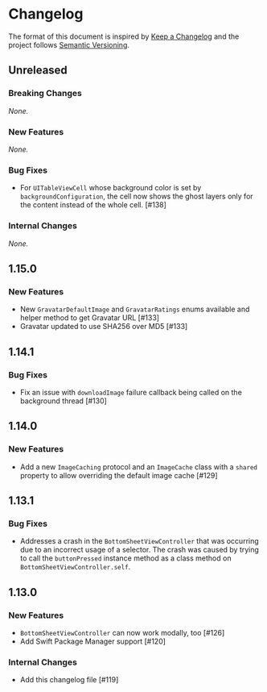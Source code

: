 # Changelog

The format of this document is inspired by [Keep a Changelog](https://keepachangelog.com/en/1.0.0/) and the project follows [Semantic Versioning](https://semver.org/spec/v2.0.0.html).

<!-- This is a comment, you won't see it when GitHub renders the Markdown file.

When releasing a new version:

1. Remove any empty section (those with `_None._`)
2. Update the `## Unreleased` header to `## <version_number>`
3. Add a new "Unreleased" section for the next iteration, by copy/pasting the following template:

## Unreleased

### Breaking Changes

_None._

### New Features

_None._

### Bug Fixes

_None._

### Internal Changes

_None._

-->

## Unreleased

### Breaking Changes

_None._

### New Features

_None._

### Bug Fixes

- For `UITableViewCell` whose background color is set by `backgroundConfiguration`, the cell now shows the ghost layers only for the content instead of the whole cell. [#138]

### Internal Changes

_None._

## 1.15.0

### New Features

- New `GravatarDefaultImage` and `GravatarRatings` enums available and helper method to get Gravatar URL [#133]
- Gravatar updated to use SHA256 over MD5 [#133]

## 1.14.1

### Bug Fixes

- Fix an issue with `downloadImage` failure callback being called on the background thread [#130]

## 1.14.0

### New Features

- Add a new `ImageCaching` protocol and an `ImageCache` class with a `shared` property to allow overriding the default image cache [#129]

## 1.13.1

### Bug Fixes

- Addresses a crash in the `BottomSheetViewController` that was occurring due to an incorrect usage of a selector. The crash was caused by trying to call the `buttonPressed` instance method as a class method on `BottomSheetViewController.self`.

## 1.13.0

### New Features

- `BottomSheetViewController` can now work modally, too [#126]
- Add Swift Package Manager support [#120]

### Internal Changes

- Add this changelog file [#119]
